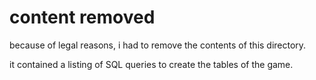 # content removed

because of legal reasons, i had to remove the contents of this directory.

it contained a listing of SQL queries to create the tables of the game.